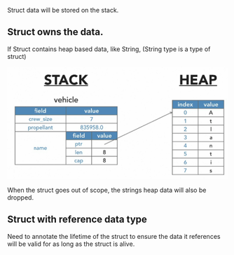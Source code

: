 Struct data will be stored on the stack.

## Struct owns the data.
If Struct contains heap based data, like String, 
(String type is a type of struct)

![](./struct-memory.png)


When the struct goes out of scope, the strings heap data will also be dropped.


## Struct with reference data type
Need to annotate the lifetime of the struct to ensure the data it references will be valid for as long as the struct is alive.

